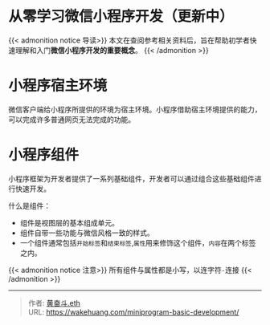 # 从零学习微信小程序开发（更新中）


{{< admonition notice 导读>}}
本文在查阅参考相关资料后，旨在帮助初学者快速理解和入门**微信小程序开发的重要概念**。
{{< /admonition >}}

# 小程序宿主环境

微信客户端给小程序所提供的环境为宿主环境。小程序借助宿主环境提供的能力，可以完成许多普通网页无法完成的功能。

# 小程序组件

小程序框架为开发者提供了一系列基础组件，开发者可以通过组合这些基础组件进行快速开发。


什么是组件：

- 组件是视图层的基本组成单元。
- 组件自带一些功能与微信风格一致的样式。
- 一个组件通常包括`开始标签`和`结束标签`,`属性`用来修饰这个组件，`内容`在两个标签之内。


{{< admonition notice 注意>}}
所有组件与属性都是小写，以连字符`-`连接
{{< /admonition >}}


---

> 作者: [黄奋斗.eth](https://wakehuang.com/about)  
> URL: https://wakehuang.com/miniprogram-basic-development/  

